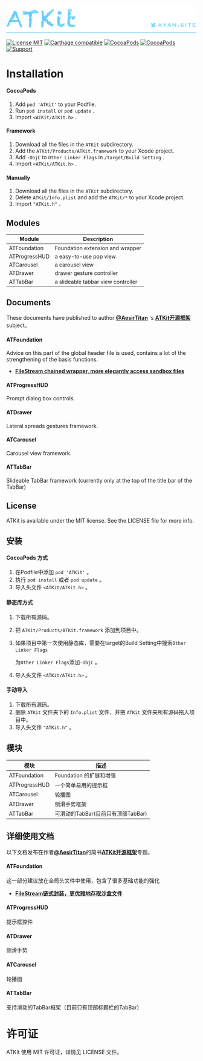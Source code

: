 [![](Resources/Icons/Header.png)](http://ayan.site)

[![License MIT](https://img.shields.io/badge/license-MIT-green.svg?style=flat)](https://raw.githubusercontent.com/AesirTitan/ATKit/master/LICENSE) [![Carthage compatible](https://img.shields.io/badge/Carthage-compatible-4BC51D.svg?style=flat)](https://github.com/Carthage/Carthage) [![CocoaPods](http://img.shields.io/cocoapods/v/ATKit.svg?style=flat)](http://cocoapods.org/?q=ATKit) [![CocoaPods](http://img.shields.io/cocoapods/p/ATKit.svg?style=flat)](http://cocoapods.org/?q=ATKit) [![Support](https://img.shields.io/badge/support-iOS%207%2B%20-blue.svg?style=flat)](https://www.apple.com/nl/ios/) 



# Installation

#### CocoaPods

1. Add `pod 'ATKit'` to your Podfile.
2. Run `pod install` or `pod update` .
3. Import `<ATKit/ATKit.h>` .



#### Framework

1. Download all the files in the `ATKit` subdirectory.
2. Add the `ATKit/Products/ATKit.framework` to your Xcode project.
3. Add `-ObjC` to `Other Linker Flags` in `/target/Build Setting` .
4. Import `<ATKit/ATKit.h>` .



#### Manually

1. Download all the files in the `ATKit` subdirectory.
2. Delete `ATKit/Info.plist` and add the `ATKit/*` to your Xcode project.
3. Import `"ATKit.h"` .







## Modules

| Module        | Description                        |
| ------------- | ---------------------------------- |
| ATFoundation  | Foundation extension and wrapper   |
| ATProgressHUD | a easy-to-use pop view             |
| ATCarousel    | a carousel view                    |
| ATDrawer      | drawer gesture controller          |
| ATTabBar      | a slideable tabbar view controller |





## Documents

These documents have published to author [**@AesirTitan**](http://www.jianshu.com/users/8a50e44f862a/latest_articles) 's  [**ATKit开源框架**](http://www.jianshu.com/notebooks/6236581/latest) subject。

#### ATFoundation

Advice on this part of the global header file is used, contains a lot of the strengthening of the basis functions.

- **[FileStream chained wrapper, more elegantly access sandbox files](http://www.jianshu.com/p/6e9f562d81d2)**

#### ATProgressHUD

Prompt dialog box controls.

#### ATDrawer

Lateral spreads gestures framework.

#### ATCarousel

Carousel view framework.

#### ATTabBar

Slideable TabBar framework (currently only at the top of the title bar of the TabBar)





## License

ATKit is available under the MIT license. See the LICENSE file for more info.







## 安装

#### CocoaPods 方式

1. 在Podfile中添加 `pod 'ATKit'` 。
2. 执行 `pod install` 或者 `pod update` 。
3. 导入头文件 `<ATKit/ATKit.h>` 。



#### 静态库方式

1. 下载所有源码。

2. 把 `ATKit/Products/ATKit.framework` 添加到项目中。

3. 如果项目中第一次使用静态库，需要在target的Build Setting中搜索`Other Linker Flags`

   为`Other Linker Flags`添加`-ObjC` 。

4. 导入头文件 `<ATKit/ATKit.h>` 。



#### 手动导入

1. 下载所有源码。
2. 删除 `ATKit` 文件夹下的 `Info.plist` 文件，并把  `ATKit` 文件夹所有源码拖入项目中。
3. 导入头文件 `"ATKit.h"` 。







## 模块

| 模块            | 描述                       |
| ------------- | ------------------------ |
| ATFoundation  | Foundation 的扩展和增强        |
| ATProgressHUD | 一个简单易用的提示框               |
| ATCarousel    | 轮播图                      |
| ATDrawer      | 侧滑手势框架                   |
| ATTabBar      | 可滑动的TabBar(目前只有顶部TabBar) |





## 详细使用文档

以下文档发布在作者[**@AesirTitan**](http://www.jianshu.com/users/8a50e44f862a/latest_articles)的简书[**ATKit开源框架**](http://www.jianshu.com/notebooks/6236581/latest)专题。

#### ATFoundation

这一部分建议放在全局头文件中使用，包含了很多基础功能的强化

- **[FileStream链式封装，更优雅地存取沙盒文件](http://www.jianshu.com/p/6e9f562d81d2)**


#### ATProgressHUD

提示框控件

#### ATDrawer

侧滑手势

#### ATCarousel

轮播图

#### ATTabBar

支持滑动的TabBar框架（目前只有顶部标题栏的TabBar）





# 许可证

ATKit 使用 MIT 许可证，详情见 LICENSE 文件。



